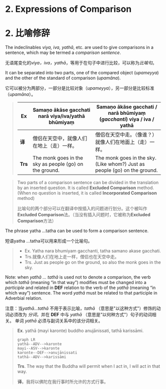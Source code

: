 # 2. Expressions of Comparison
# 2. 比喻修辞
The indeclinables *viya, iva, yathā*, etc. are used to give comparisons in a sentence, which may be termed a *comparison sentence*.

无语尾变化的*viya，iva，yathā*，等用于在句子中进行比较，可以称为*比喻句*。

It can be separated into two parts, one of the compared object (*upameyya*) and the other of the standard of comparison (*upamāna*).

它可以被分为两部分，一部分是比较对象（*upameyya*），另一部分是比较标准（*upamāna*）。

>|**Ex**|Samaṇo ākāse gacchati narā viya/iva/yathā bhūmiyaṃ|Samaṇo ākāse gacchati / narā bhūmiyaṃ (*gacchanti*) viya / iva / yathā|
>|-|-|-|
>|**译**|僧侣在天空中，就像人们在地上（走）一样。|僧侣在天空中走。（像谁？）就像人们在地面上（走）一样。|
>|**Trs**|The monk goes in the sky as people (go) on the ground.|The monk goes in the sky. (Like whom?) Just as people (go) on the ground.|


>Two parts of a comparison sentence can be divided in the translation by an inserted question.
It is called **Excluded Comparison** method.
(When no question is inserted, it is called **Incorporated Comparison** method)
>
>比喻句的两个部分可以在翻译中按插入的问题进行划分。这个被叫作**Excluded Comparison**法。（当没有插入问题时，它被称为**Excluded Comparison**方法）

The phrase yatha …tatha can be used to form a comparison sentence.

短语yatha ...tatha可以用来形成一个比喻句。

>- Ex. Yatha nara bhumiyam gacchanti, tatha samano akase gacchati.
>- Trs.就像人们在地上走一样，僧侣也在天空中走。
>- Trs. Just as people go on the ground, so also the monk goes in the sky.

Note: when *yathā … tathā* is used not to denote a comparison, the verb which *tathā* (meaning “in that way”) modifies must be changed into a *participle* and related in **DEF** relation to the verb of the *yathā* (meaning “in which way”) sentence.
The word *yathā* must be related to that participle in Adverbial relation.

注意：当*yathā...tathā* 不用于表示比喻，*tathā* （意思是"以这种方式"）修饰的动词必须改为 *分词*，并在 **DEF** 中与 *yathā* （意思是"以何种方式"）句子的动词相关。
单词 *yathā* 必须与副词关系中的该分词相关。

>**Ex**. yathā (mayi karonte) buddho anujānissati, tathā karissāmi.
>```mermaid
>graph LR
>yathā--ADV-->karonte
>mayi--ASV-->karonte
>karonte--DEF-->anujānissati
>tathā--ADV-->karissāmi
>```
>**Trs**. The way that the Buddha will permit when I act in, I will act in that way.
>
>**译**。我将以佛陀在我行事时所允许的方式行事。

